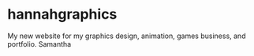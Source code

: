 # hannahgraphics
My new website for my graphics design, animation, games business, and portfolio.
Samantha
